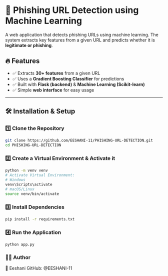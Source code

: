# 🚀 Phishing URL Detection using Machine Learning

A web application that detects phishing URLs using machine learning. The system extracts key features from a given URL and predicts whether it is **legitimate or phishing**.

## 🔥 Features
- ✅ Extracts **30+ features** from a given URL
- ✅ Uses a **Gradient Boosting Classifier** for predictions
- ✅ Built with **Flask (backend)** & **Machine Learning (Scikit-learn)**
- ✅ Simple **web interface** for easy usage

---

## 🛠️ Installation & Setup

### 1️⃣ Clone the Repository
```bash
git clone https://github.com/EESHANI-11/PHISHING-URL-DETECTION.git
cd PHISHING-URL-DETECTION
```
### 2️⃣ Create a Virtual Environment & Activate it
```bash
python -m venv venv
# Activate Virtual Environment:
# Windows
venv\Scripts\activate
# macOS/Linux
source venv/bin/activate
```
### 3️⃣ Install Dependencies
```bash
pip install -r requirements.txt
```
### 4️⃣ Run the Application
```bash
python app.py
```


### 🧑‍💻 Author 
👤 Eeshani
GitHub: @EESHANI-11




